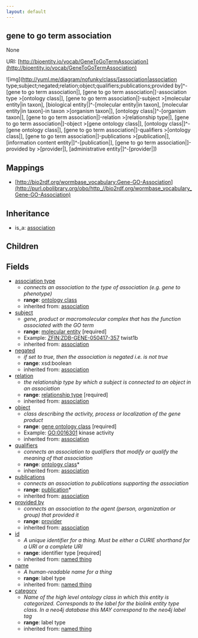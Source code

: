 ```yaml
---
layout: default
---
```


## gene to go term association


None

URI: [http://bioentity.io/vocab/GeneToGoTermAssociation](http://bioentity.io/vocab/GeneToGoTermAssociation)


![img](http://yuml.me/diagram/nofunky/class/[association|association type;subject;negated;relation;object;qualifiers;publications;provided by]^-[gene to go term association|], [gene to go term association|]-association type >[ontology class|], [gene to go term association|]-subject >[molecular entity|in taxon], [biological entity|]^-[molecular entity|in taxon], [molecular entity|in taxon]-in taxon >[organism taxon|], [ontology class|]^-[organism taxon|], [gene to go term association|]-relation >[relationship type|], [gene to go term association|]-object >[gene ontology class|], [ontology class|]^-[gene ontology class|], [gene to go term association|]-qualifiers >[ontology class|], [gene to go term association|]-publications >[publication|], [information content entity|]^-[publication|], [gene to go term association|]-provided by >[provider|], [administrative entity|]^-[provider|])
## Mappings

 * [http://bio2rdf.org/wormbase_vocabulary:Gene-GO-Association](http://purl.obolibrary.org/obo/http_//bio2rdf.org/wormbase_vocabulary_Gene-GO-Association)

## Inheritance

 *  is_a: [association](Association.html)

## Children



## Fields

 * [association type](association_type.html)
    * _connects an association to the type of association (e.g. gene to phenotype)_
    * __range__: [ontology class](OntologyClass.html)
    * inherited from: [association](Association.html)
 * [subject](subject.html)
    * _gene, product or macromolecular complex that has the function associated with the GO term_
    * __range__: [molecular entity](MolecularEntity.html) [required]
    * Example: [ZFIN:ZDB-GENE-050417-357](http://purl.obolibrary.org/obo/ZFIN_ZDB-GENE-050417-357) twist1b
    * inherited from: [association](Association.html)
 * [negated](negated.html)
    * _if set to true, then the association is negated i.e. is not true_
    * __range__: xsd:boolean
    * inherited from: [association](Association.html)
 * [relation](relation.html)
    * _the relationship type by which a subject is connected to an object in an association_
    * __range__: [relationship type](RelationshipType.html) [required]
    * inherited from: [association](Association.html)
 * [object](object.html)
    * _class describing the activity, process or localization of the gene product_
    * __range__: [gene ontology class](GeneOntologyClass.html) [required]
    * Example: [GO:0016301](http://purl.obolibrary.org/obo/GO_0016301) kinase activity
    * inherited from: [association](Association.html)
 * [qualifiers](qualifiers.html)
    * _connects an association to qualifiers that modify or qualify the meaning of that association_
    * __range__: [ontology class](OntologyClass.html)*
    * inherited from: [association](Association.html)
 * [publications](publications.html)
    * _connects an association to publications supporting the association_
    * __range__: [publication](Publication.html)*
    * inherited from: [association](Association.html)
 * [provided by](provided_by.html)
    * _connects an association to the agent (person, organization or group) that provided it_
    * __range__: [provider](Provider.html)
    * inherited from: [association](Association.html)
 * [id](id.html)
    * _A unique identifier for a thing. Must be either a CURIE shorthand for a URI or a complete URI_
    * __range__: identifier type [required]
    * inherited from: [named thing](NamedThing.html)
 * [name](name.html)
    * _A human-readable name for a thing_
    * __range__: label type
    * inherited from: [named thing](NamedThing.html)
 * [category](category.html)
    * _Name of the high level ontology class in which this entity is categorized. Corresponds to the label for the biolink entity type class. In a neo4j database this MAY correspond to the neo4j label tag_
    * __range__: label type
    * inherited from: [named thing](NamedThing.html)
